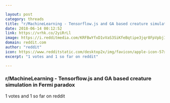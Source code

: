 ```yaml
---

layout: post
category: threads
title: "r/MachineLearning - Tensorflow.js and GA based creature simulation in Fermi paradox"
date: 2018-06-14 00:12:52
link: https://vrhk.co/2yiRrLl
image: https://i.redditmedia.com/KRFBwYfxD1vVaS3SiKfeBqtipe3jqr8FpVpbj1_Euic.jpg?s=21b82f82ebfc252de63aff51873912cc
domain: reddit.com
author: "reddit"
icon: https://www.redditstatic.com/desktop2x/img/favicon/apple-icon-57x57.png
excerpt: "1 votes and 1 so far on reddit"

---
```


### r/MachineLearning - Tensorflow.js and GA based creature simulation in Fermi paradox

1 votes and 1 so far on reddit